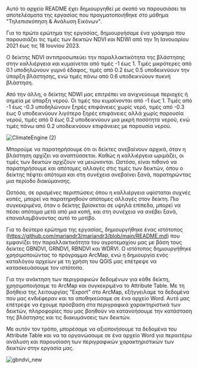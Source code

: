 Αυτό το αρχείο README έχει δημιουργηθεί με σκοπό να παρουσιάσει τα αποτελέσματα της εργασίας που πραγματοποιήθηκε στο μάθημα "Τηλεπισκόπηση & Ανάλυση Εικόνων". 

Για το πρώτο ερώτημα της εργασίας, δημιουργήσαμε ένα γράφημα που παρουσιάζει τις τιμές των δεικτών NDVI και NDWI από την 1η Ιανουαρίου 2021 έως τις 18 Ιουνίου 2023.

Ο δείκτης NDVI αντιπροσωπεύει την παραλλακτικότητα της βλάστησης στην καλλιέργεια και κυμαίνεται από τιμές -1 έως 1. Τιμές μικρότερες από 0.1 υποδηλώνουν γυμνό έδαφος, τιμές από 0.2 έως 0.5 υποδεικνύουν την ύπαρξη βλάστησης, ενώ τιμές πάνω από 0.6 υποδεικνύουν πυκνή βλάστηση.

Από την άλλη, ο δείκτης NDWI μας επιτρέπει να ανιχνεύουμε περιοχές ή σημεία με ύπαρξη νερού. Οι τιμές του κυμαίνονται από -1 έως 1. Τιμές από -1 έως -0.3 υποδηλώνουν ξηρές επιφάνειες χωρίς νερό, τιμές από -0.3 έως 0 υποδεικνύουν λιγότερο ξηρές επιφάνειες αλλά χωρίς παρουσία νερού, τιμές από 0 έως 0.2 υποδεικνύουν μια μικρή ποσότητα νερού, ενώ τιμές πάνω από 0.2 υποδεικνύουν επιφάνειες με παρουσία νερού.

![ClimateEngine (2)](https://github.com/mariandr3/mariandr3/assets/139487823/4fb5ff63-c7fb-48f6-a718-262198dd1fc4)

Μπορούμε να παρατηρήσουμε ότι οι δείκτες ανεβαίνουν αρχικά, όταν η βλάστηση αρχίζει να αναπτύσσεται. Καθώς η καλλιέργεια ωριμάζει, οι τιμές των δεικτών αρχίζουν να μειώνονται.  Ωστόσο, είναι πιθανό να παρατηρήσουμε και απότομες αλλαγές στις τιμές των δεικτών, όπου ο δείκτης πέφτει απότομα και στη συνέχεια ανεβαίνει ξανά, παρατηρώντας μια περίοδο διακύμανσης.

Ωστόσο, σε ορισμένες περιπτώσεις όπου η καλλιέργεια υφίσταται συχνές κοπές, μπορεί να παρατηρηθούν απότομες αλλαγές στον δείκτη. Πιο συγκεκριμένα, όταν ο δείκτης βρίσκεται σε υψηλά επίπεδα, μπορεί να πέσει απότομα μετά από μια κοπή, και στη συνέχεια να ανέβει ξανά, επαναλαμβάνοντας αυτό το μοτίβο.



Για το δεύτερο ερώτημα της εργασίας, δημιουργήθηκε ένας ιστότοπος (https://github.com/mariandr3/mariandr3/blob/main/README.md) που εμφανίζει την παραλλακτικότητα του αγροτεμαχίου μας με βάση τους δείκτες GBNDVI, GRNDVI, RBNDVI και WDRVI. O ιστότοπος δημιουργήθηκε χρησιμοποιώντας το πρόγραμμα ArcMap, ενώ η δημιουργία ενός καταλόγου αρχείων με τη χρήση του QGIS μας επέτρεψε να κατασκευάσουμε τον ιστότοπο. 

Για την ανάκτηση των περιγραφικών δεδομένων για κάθε δείκτη, χρησιμοποιήσαμε το ArcMap και συγκεκριμένα το Attribute Table. Με τη βοήθεια της λειτουργίας "Export" στο ArcMap, εξήγγειλαμε τα δεδομένα που μας ενδιέφεραν και τα αποθηκεύσαμε σε ένα αρχείο Word. Αυτό μας επέτρεψε να έχουμε πρόσβαση στα περιγραφικά χαρακτηριστικά των δεικτών, πληροφορίες που μας βοηθούν να κατανοήσουμε την κατάσταση της βλάστησης και τις διακυμάνσεις των δεικτών.

Με αυτόν τον τρόπο, μπορέσαμε να αξιοποιήσουμε τα δεδομένα του Attribute Table και να τα οργανώσουμε σε ένα αρχείο Word για περαιτέρω ανάλυση και παρουσίαση των περιγραφικών χαρακτηριστικών των δεικτών στην εργασία μας.


![gbndvi_new](https://github.com/mariandr3/mariandr3/assets/139487823/63812d7c-703f-4e48-b2cc-3b386bcf2d47)

